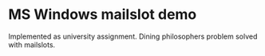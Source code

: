 
# MS Windows mailslot demo 

Implemented as university assignment. Dining philosophers problem solved with mailslots.
